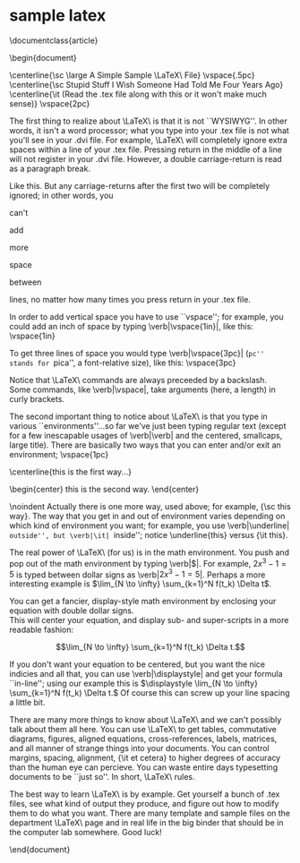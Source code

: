 # sample latex

\documentclass{article}

\begin{document}



\centerline{\sc \large A Simple Sample \LaTeX\ File}
\vspace{.5pc}
\centerline{\sc Stupid Stuff I Wish Someone Had Told Me Four Years Ago}
\centerline{\it (Read the .tex file along with this or it won't 
            make much sense)}
\vspace{2pc}

The first thing to realize about \LaTeX\ is that it is not ``WYSIWYG''. 
In other words, it isn't a word processor; what you type into your 
.tex file is not what you'll see in your .dvi file.  For example, 
\LaTeX\ will      completely     ignore               extra
spaces    within                             a line of your .tex file.
Pressing return
in 
the 
middle 
of
a
line
will not register in your .dvi file. However, a double carriage-return
is read as a paragraph break.

Like this.  But any carriage-returns after the first two will be 
completely ignored; in other words, you 


can't 

add






more 




space 


between 




lines, no matter how many times you press return in your .tex file.

In order to add vertical space you have to use ``vspace''; for example, 
you could add an inch of space by typing \verb|\vspace{1in}|, like this:
\vspace{1in}

To get three lines of space you would type \verb|\vspace{3pc}|
(``pc'' stands for ``pica'', a font-relative size), like this:
\vspace{3pc}

Notice that \LaTeX\ commands are always preceeded by a backslash.  
Some commands, like \verb|\vspace|, take arguments (here, a length) in
curly brackets.  

The second important thing to notice about \LaTeX\ is that you type 
in various ``environments''...so far we've just been typing regular 
text (except for a few inescapable usages of \verb|\verb| and the
centered, smallcaps, large title).  There are basically two ways that 
you can enter and/or exit an environment;
\vspace{1pc}

\centerline{this is the first way...}

\begin{center}
this is the second way.
\end{center}

\noindent Actually there is one more way, used above; for example, 
{\sc this way}.  The way that you get in and out of environment varies
depending on which kind of environment you want; for example, you use 
\verb|\underline| ``outside'', but \verb|\it| ``inside''; 
notice \underline{this} versus {\it this}.

The real power of \LaTeX\ (for us) is in the math environment. You 
push and pop out of the math environment by typing \verb|$|. For 
example, $2x^3 - 1 = 5$ is typed between dollar signs as
\verb|$2x^3 - 1 = 5$|. Perhaps a more interesting example is
$\lim_{N \to \infty} \sum_{k=1}^N f(t_k) \Delta t$.

You can get a fancier, display-style math 
environment by enclosing your equation with double dollar signs.  
This will center your equation, and display sub- and super-scripts in 
a more readable fashion:

$$\lim_{N \to \infty} \sum_{k=1}^N f(t_k) \Delta t.$$

If you don't want your equation to be centered, but you want the nice 
indicies and all that, you can use \verb|\displaystyle| and get your 
formula ``in-line''; using our example this is 
$\displaystyle \lim_{N \to \infty} \sum_{k=1}^N f(t_k) \Delta t.$  Of 
course this can screw up your line spacing a little bit.

There are many more things to know about \LaTeX\ and we can't 
possibly talk about them all here.
You can use \LaTeX\ to get tables, commutative diagrams, figures, 
aligned equations, cross-references, labels, matrices, and all manner 
of strange things into your documents.  You can control margins, 
spacing, alignment, {\it et cetera} to higher degrees of accuracy than 
the human eye can percieve.  You can waste entire days typesetting 
documents to be ``just so''.  In short, \LaTeX\ rules.

The best way to learn \LaTeX\ is by example. Get yourself a bunch
of .tex files, see what kind of output they produce, and figure out how
to modify them to do what you want.  There are many template and 
sample files on the department \LaTeX\ page and in real life in the 
big binder that should be in the computer lab somewhere.  Good luck!











\end{document}